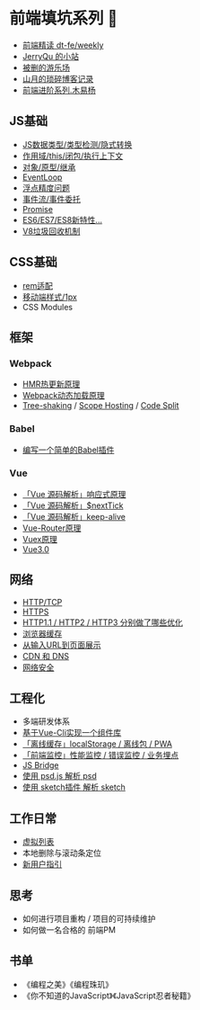# 前端填坑系列 🚧

* [前端精读 dt-fe/weekly](https://github.com/dt-fe/weekly)
* [JerryQu 的小站](https://imququ.com/)
* [被删的游乐场](https://godbasin.github.io/front-end-playground/front-end-basic/)
* [山月的琐碎博客记录](https://github.com/shfshanyue/blog)
* [前端进阶系列.木易杨](https://github.com/yygmind/blog)


## JS基础
* [JS数据类型/类型检测/隐式转换](https://www.yuque.com/docs/share/a9de8aff-bd85-45ac-a011-77f7fff21c64)
* [作用域/this/闭包/执行上下文](https://www.yuque.com/docs/share/1f082490-3b2d-45b9-b4a1-36d820b2a946)
* [对象/原型/继承](https://www.yuque.com/docs/share/871b1be2-865b-4fbe-aae5-cbe9f62fccb6)
* [EventLoop](https://www.yuque.com/docs/share/c7590b0a-cd0e-4cf6-90d8-c8b9db88e4d1)
* [浮点精度问题](https://www.yuque.com/docs/share/32e464b5-0e85-4ce6-ba71-7c1c95030772)
* [事件流/事件委托](https://www.yuque.com/docs/share/cce8f0a9-107d-4eb7-bee4-d82b7f4e0f84)
* [Promise](https://www.yuque.com/docs/share/835dfd3c-08af-40c2-9356-3ab0cf59899f)
* [ES6/ES7/ES8新特性...](https://www.yuque.com/docs/share/991d0301-6dca-4058-85e9-7c8c94038fad)
* [V8垃圾回收机制](https://www.yuque.com/docs/share/8e5bc6ec-280d-424d-bb6a-4bd433b8574b)

## CSS基础
* [rem适配](https://www.yuque.com/docs/share/f00e1bdd-7292-4177-9171-56542b37706f)
* [移动端样式/1px](https://www.yuque.com/docs/share/4766de8c-b6f3-44af-9ad5-f272c424d370)
* CSS Modules

## 框架
### Webpack
* [HMR热更新原理](https://www.yuque.com/docs/share/f4d52885-753c-4022-9358-32941ad37c0f)
* [Webpack动态加载原理](https://www.yuque.com/docs/share/9b9d3459-0455-4acb-9542-c3143d0cd767)
* [Tree-shaking](https://www.yuque.com/docs/share/0900b715-c813-4b68-8dc5-6b7cc6a3898a) / [Scope Hosting](https://www.yuque.com/docs/share/5a040a7f-61cb-4925-a5d9-4884bc3ebb85) / [Code Split](https://www.yuque.com/docs/share/c80d880b-d4e3-496c-abe2-f3c21ba4de38)

### Babel
* [编写一个简单的Babel插件](https://www.yuque.com/docs/share/604fd54e-d87e-4c0b-90ac-00e6b35c0a92)

### Vue
* [「Vue 源码解析」响应式原理](https://www.yuque.com/docs/share/74737248-7aa3-4808-9f38-10ee5b4377a2)
* [「Vue 源码解析」$nextTick](https://www.yuque.com/docs/share/60be609c-de82-4587-a7f9-931f6b83e24e)
* [「Vue 源码解析」keep-alive](https://www.yuque.com/docs/share/a3af9fa3-45a7-4f9c-aa1f-8df43904c68d)
* [ Vue-Router原理](https://www.yuque.com/docs/share/35fb22c5-252c-4775-9425-9c77f3971d12)
* [ Vuex原理](https://www.yuque.com/docs/share/ea63d949-5072-4369-b65b-9dea88a48cfe)
* [ Vue3.0](https://www.yuque.com/docs/share/9422c5b3-128b-4386-91a2-acbe3cef1a96)

## 网络
* [HTTP/TCP](https://www.yuque.com/docs/share/755d59fb-b811-4ec5-81fb-cca6a1cc5ef0)
* [HTTPS](https://www.yuque.com/docs/share/131449a8-3979-418d-98f0-192210778590)
* [HTTP1.1 / HTTP2 / HTTP3 分别做了哪些优化](https://www.yuque.com/docs/share/168f0d19-04df-4a88-a932-8218ff6820c7)
* [浏览器缓存](https://www.yuque.com/docs/share/44218d25-6756-46bd-9872-9c0a19ef5573)
* [从输入URL到页面展示](https://www.yuque.com/docs/share/d0c111e0-0b65-4b8a-9c4c-984f94d0b5c3)
* [CDN 和 DNS](https://www.yuque.com/docs/share/1e1ed534-5773-4c37-bae6-6d715f181935)
* [网络安全](https://www.yuque.com/docs/share/707e3cdd-50bd-460b-a4d7-1674a172b04f)

## 工程化
* 多端研发体系
* [基于Vue-Cli实现一个组件库](https://www.yuque.com/docs/share/aa6c6e47-4e96-46ed-b164-756616afd2bf)
* [「离线缓存」localStorage / 离线包 / PWA](https://www.yuque.com/docs/share/340ca7c0-8a21-4ea0-8570-1e93df46fffb)
* [「前端监控」性能监控 / 错误监控 / 业务埋点](https://www.yuque.com/docs/share/5555f28b-26d1-495e-865c-a765877663fe)
* [JS Bridge](https://www.yuque.com/docs/share/bf3a1605-220c-4a41-a1a7-e7bcbbf4646b)
* [使用 psd.js 解析 psd](https://www.yuque.com/docs/share/46d740d1-e8f5-4db2-a1da-d032677b5b73)
* [使用 sketch插件 解析 sketch](https://www.yuque.com/docs/share/5b2c8ad5-1109-44fd-a726-73b65850dc79)

## 工作日常
* [虚拟列表](https://www.yuque.com/docs/share/2e9233a6-e1ed-4913-81e3-dc598abc1349)
* 本地删除与滚动条定位
* [新用户指引](https://www.yuque.com/docs/share/8fca8cc8-1008-4605-9f47-706f9ea91cfc)


## 思考
* 如何进行项目重构 / 项目的可持续维护
* 如何做一名合格的 前端PM

## 书单
* 《编程之美》《编程珠玑》
* 《你不知道的JavaScript》《JavaScript忍者秘籍》
